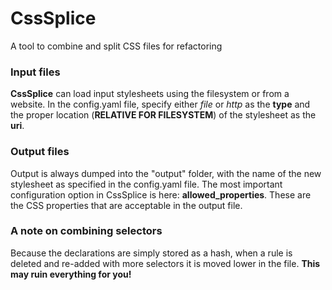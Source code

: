 CssSplice
=========

A tool to combine and split CSS files for refactoring

### Input files

**CssSplice** can load input stylesheets using the filesystem or from a website. In the config.yaml file, specify either *file* or *http* as the **type** and the proper location (**RELATIVE FOR FILESYSTEM**) of the stylesheet as the **uri**.

### Output files

Output is always dumped into the "output" folder, with the name of the new stylesheet as specified in the config.yaml file. The most important configuration option in CssSplice is here: **allowed_properties**. These are the CSS properties that are acceptable in the output file.

### A note on combining selectors

Because the declarations are simply stored as a hash, when a rule is deleted and re-added with more selectors it is moved lower in the file. **This may ruin everything for you!**
